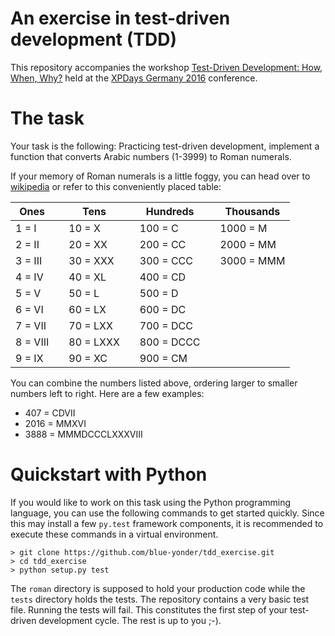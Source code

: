 # An exercise in test-driven development (TDD)

This repository accompanies the workshop
[Test-Driven Development: How, When, Why?](http://www.xpdays.de/2016/sessions/097-test-driven-development-wann-wie-wieso.html)
held at the [XPDays Germany 2016](http://www.xpdays.de/2016/) conference.

# The task

Your task is the following: Practicing test-driven development,
implement a function that converts Arabic numbers (1-3999) to
Roman numerals.

If your memory of Roman numerals is a little foggy, you can head over
to [wikipedia](https://en.wikipedia.org/wiki/Roman_numerals)
or refer to this conveniently placed table:

| Ones     |   | Tens      |   | Hundreds   |   | Thousands  |
|----------|---|-----------|---|------------|---|------------|
| 1 = I    |   | 10 = X    |   | 100 = C    |   | 1000 = M   |
| 2 = II   |   | 20 = XX   |   | 200 = CC   |   | 2000 = MM  |
| 3 = III  |   | 30 = XXX  |   | 300 = CCC  |   | 3000 = MMM |
| 4 = IV   |   | 40 = XL   |   | 400 = CD   |   |            |
| 5 = V    |   | 50 = L    |   | 500 = D    |   |            |
| 6 = VI   |   | 60 = LX   |   | 600 = DC   |   |            |
| 7 = VII  |   | 70 = LXX  |   | 700 = DCC  |   |            |
| 8 = VIII |   | 80 = LXXX |   | 800 = DCCC |   |            |
| 9 = IX   |   | 90 = XC   |   | 900 = CM   |   |            |

You can combine the numbers listed above, ordering larger to smaller
numbers left to right. Here are a few examples:

*   407 = CDVII
*   2016 = MMXVI
*   3888 = MMMDCCCLXXXVIII

# Quickstart with Python

If you would like to work on this task using the Python programming
language, you can use the following commands to get started quickly.
Since this may install a few `py.test` framework components, it is
recommended to execute these commands in a virtual environment.

```
> git clone https://github.com/blue-yonder/tdd_exercise.git
> cd tdd_exercise
> python setup.py test
```

The `roman` directory is supposed to hold your production code while the
`tests` directory holds the tests. The repository contains a very basic
test file. Running the tests will fail. This constitutes the first step
of your test-driven development cycle. The rest is up to you ;-).

